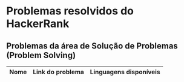 # Problemas resolvidos do HackerRank

## Problemas da área de Solução de Problemas (Problem Solving)

|Nome|Link do problema|Linguagens disponíveis|
|----|----------------|----------------------|

